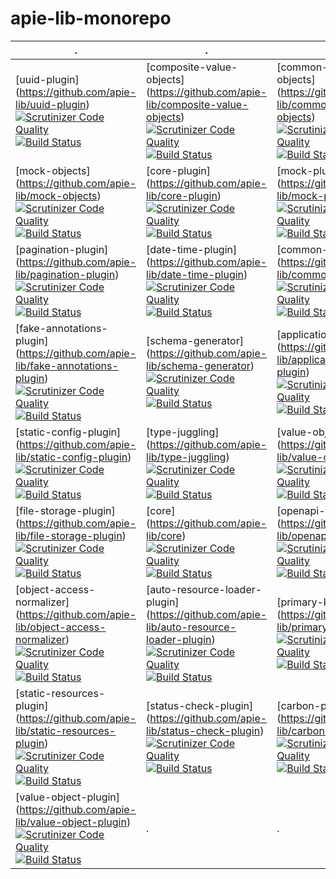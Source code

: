 # apie-lib-monorepo

| . | . | . | 
| --- | --- | --- | 
| [uuid-plugin]  (https://github.com/apie-lib/uuid-plugin)[![Scrutinizer Code Quality](https://scrutinizer-ci.com/g/apie-lib/uuid-plugin/badges/quality-score.png?b=main)](https://scrutinizer-ci.com/g/apie-lib/uuid-plugin/?branch=main)[![Build Status](https://scrutinizer-ci.com/g/apie-lib/uuid-plugin/badges/build.png?b=main)](https://scrutinizer-ci.com/g/apie-lib/uuid-plugin/build-status/main) | [composite-value-objects]  (https://github.com/apie-lib/composite-value-objects)[![Scrutinizer Code Quality](https://scrutinizer-ci.com/g/apie-lib/composite-value-objects/badges/quality-score.png?b=main)](https://scrutinizer-ci.com/g/apie-lib/composite-value-objects/?branch=main)[![Build Status](https://scrutinizer-ci.com/g/apie-lib/composite-value-objects/badges/build.png?b=main)](https://scrutinizer-ci.com/g/apie-lib/composite-value-objects/build-status/main) | [common-value-objects]  (https://github.com/apie-lib/common-value-objects)[![Scrutinizer Code Quality](https://scrutinizer-ci.com/g/apie-lib/common-value-objects/badges/quality-score.png?b=main)](https://scrutinizer-ci.com/g/apie-lib/common-value-objects/?branch=main)[![Build Status](https://scrutinizer-ci.com/g/apie-lib/common-value-objects/badges/build.png?b=main)](https://scrutinizer-ci.com/g/apie-lib/common-value-objects/build-status/main) | 
| [mock-objects]  (https://github.com/apie-lib/mock-objects)[![Scrutinizer Code Quality](https://scrutinizer-ci.com/g/apie-lib/mock-objects/badges/quality-score.png?b=main)](https://scrutinizer-ci.com/g/apie-lib/mock-objects/?branch=main)[![Build Status](https://scrutinizer-ci.com/g/apie-lib/mock-objects/badges/build.png?b=main)](https://scrutinizer-ci.com/g/apie-lib/mock-objects/build-status/main) | [core-plugin]  (https://github.com/apie-lib/core-plugin)[![Scrutinizer Code Quality](https://scrutinizer-ci.com/g/apie-lib/core-plugin/badges/quality-score.png?b=main)](https://scrutinizer-ci.com/g/apie-lib/core-plugin/?branch=main)[![Build Status](https://scrutinizer-ci.com/g/apie-lib/core-plugin/badges/build.png?b=main)](https://scrutinizer-ci.com/g/apie-lib/core-plugin/build-status/main) | [mock-plugin]  (https://github.com/apie-lib/mock-plugin)[![Scrutinizer Code Quality](https://scrutinizer-ci.com/g/apie-lib/mock-plugin/badges/quality-score.png?b=main)](https://scrutinizer-ci.com/g/apie-lib/mock-plugin/?branch=main)[![Build Status](https://scrutinizer-ci.com/g/apie-lib/mock-plugin/badges/build.png?b=main)](https://scrutinizer-ci.com/g/apie-lib/mock-plugin/build-status/main) | 
| [pagination-plugin]  (https://github.com/apie-lib/pagination-plugin)[![Scrutinizer Code Quality](https://scrutinizer-ci.com/g/apie-lib/pagination-plugin/badges/quality-score.png?b=main)](https://scrutinizer-ci.com/g/apie-lib/pagination-plugin/?branch=main)[![Build Status](https://scrutinizer-ci.com/g/apie-lib/pagination-plugin/badges/build.png?b=main)](https://scrutinizer-ci.com/g/apie-lib/pagination-plugin/build-status/main) | [date-time-plugin]  (https://github.com/apie-lib/date-time-plugin)[![Scrutinizer Code Quality](https://scrutinizer-ci.com/g/apie-lib/date-time-plugin/badges/quality-score.png?b=main)](https://scrutinizer-ci.com/g/apie-lib/date-time-plugin/?branch=main)[![Build Status](https://scrutinizer-ci.com/g/apie-lib/date-time-plugin/badges/build.png?b=main)](https://scrutinizer-ci.com/g/apie-lib/date-time-plugin/build-status/main) | [common-apie]  (https://github.com/apie-lib/common-apie)[![Scrutinizer Code Quality](https://scrutinizer-ci.com/g/apie-lib/common-apie/badges/quality-score.png?b=main)](https://scrutinizer-ci.com/g/apie-lib/common-apie/?branch=main)[![Build Status](https://scrutinizer-ci.com/g/apie-lib/common-apie/badges/build.png?b=main)](https://scrutinizer-ci.com/g/apie-lib/common-apie/build-status/main) | 
| [fake-annotations-plugin]  (https://github.com/apie-lib/fake-annotations-plugin)[![Scrutinizer Code Quality](https://scrutinizer-ci.com/g/apie-lib/fake-annotations-plugin/badges/quality-score.png?b=main)](https://scrutinizer-ci.com/g/apie-lib/fake-annotations-plugin/?branch=main)[![Build Status](https://scrutinizer-ci.com/g/apie-lib/fake-annotations-plugin/badges/build.png?b=main)](https://scrutinizer-ci.com/g/apie-lib/fake-annotations-plugin/build-status/main) | [schema-generator]  (https://github.com/apie-lib/schema-generator)[![Scrutinizer Code Quality](https://scrutinizer-ci.com/g/apie-lib/schema-generator/badges/quality-score.png?b=main)](https://scrutinizer-ci.com/g/apie-lib/schema-generator/?branch=main)[![Build Status](https://scrutinizer-ci.com/g/apie-lib/schema-generator/badges/build.png?b=main)](https://scrutinizer-ci.com/g/apie-lib/schema-generator/build-status/main) | [application-info-plugin]  (https://github.com/apie-lib/application-info-plugin)[![Scrutinizer Code Quality](https://scrutinizer-ci.com/g/apie-lib/application-info-plugin/badges/quality-score.png?b=main)](https://scrutinizer-ci.com/g/apie-lib/application-info-plugin/?branch=main)[![Build Status](https://scrutinizer-ci.com/g/apie-lib/application-info-plugin/badges/build.png?b=main)](https://scrutinizer-ci.com/g/apie-lib/application-info-plugin/build-status/main) | 
| [static-config-plugin]  (https://github.com/apie-lib/static-config-plugin)[![Scrutinizer Code Quality](https://scrutinizer-ci.com/g/apie-lib/static-config-plugin/badges/quality-score.png?b=main)](https://scrutinizer-ci.com/g/apie-lib/static-config-plugin/?branch=main)[![Build Status](https://scrutinizer-ci.com/g/apie-lib/static-config-plugin/badges/build.png?b=main)](https://scrutinizer-ci.com/g/apie-lib/static-config-plugin/build-status/main) | [type-juggling]  (https://github.com/apie-lib/type-juggling)[![Scrutinizer Code Quality](https://scrutinizer-ci.com/g/apie-lib/type-juggling/badges/quality-score.png?b=main)](https://scrutinizer-ci.com/g/apie-lib/type-juggling/?branch=main)[![Build Status](https://scrutinizer-ci.com/g/apie-lib/type-juggling/badges/build.png?b=main)](https://scrutinizer-ci.com/g/apie-lib/type-juggling/build-status/main) | [value-objects]  (https://github.com/apie-lib/value-objects)[![Scrutinizer Code Quality](https://scrutinizer-ci.com/g/apie-lib/value-objects/badges/quality-score.png?b=main)](https://scrutinizer-ci.com/g/apie-lib/value-objects/?branch=main)[![Build Status](https://scrutinizer-ci.com/g/apie-lib/value-objects/badges/build.png?b=main)](https://scrutinizer-ci.com/g/apie-lib/value-objects/build-status/main) | 
| [file-storage-plugin]  (https://github.com/apie-lib/file-storage-plugin)[![Scrutinizer Code Quality](https://scrutinizer-ci.com/g/apie-lib/file-storage-plugin/badges/quality-score.png?b=main)](https://scrutinizer-ci.com/g/apie-lib/file-storage-plugin/?branch=main)[![Build Status](https://scrutinizer-ci.com/g/apie-lib/file-storage-plugin/badges/build.png?b=main)](https://scrutinizer-ci.com/g/apie-lib/file-storage-plugin/build-status/main) | [core]  (https://github.com/apie-lib/core)[![Scrutinizer Code Quality](https://scrutinizer-ci.com/g/apie-lib/core/badges/quality-score.png?b=main)](https://scrutinizer-ci.com/g/apie-lib/core/?branch=main)[![Build Status](https://scrutinizer-ci.com/g/apie-lib/core/badges/build.png?b=main)](https://scrutinizer-ci.com/g/apie-lib/core/build-status/main) | [openapi-schema]  (https://github.com/apie-lib/openapi-schema)[![Scrutinizer Code Quality](https://scrutinizer-ci.com/g/apie-lib/openapi-schema/badges/quality-score.png?b=main)](https://scrutinizer-ci.com/g/apie-lib/openapi-schema/?branch=main)[![Build Status](https://scrutinizer-ci.com/g/apie-lib/openapi-schema/badges/build.png?b=main)](https://scrutinizer-ci.com/g/apie-lib/openapi-schema/build-status/main) | 
| [object-access-normalizer]  (https://github.com/apie-lib/object-access-normalizer)[![Scrutinizer Code Quality](https://scrutinizer-ci.com/g/apie-lib/object-access-normalizer/badges/quality-score.png?b=main)](https://scrutinizer-ci.com/g/apie-lib/object-access-normalizer/?branch=main)[![Build Status](https://scrutinizer-ci.com/g/apie-lib/object-access-normalizer/badges/build.png?b=main)](https://scrutinizer-ci.com/g/apie-lib/object-access-normalizer/build-status/main) | [auto-resource-loader-plugin]  (https://github.com/apie-lib/auto-resource-loader-plugin)[![Scrutinizer Code Quality](https://scrutinizer-ci.com/g/apie-lib/auto-resource-loader-plugin/badges/quality-score.png?b=main)](https://scrutinizer-ci.com/g/apie-lib/auto-resource-loader-plugin/?branch=main)[![Build Status](https://scrutinizer-ci.com/g/apie-lib/auto-resource-loader-plugin/badges/build.png?b=main)](https://scrutinizer-ci.com/g/apie-lib/auto-resource-loader-plugin/build-status/main) | [primary-key-plugin]  (https://github.com/apie-lib/primary-key-plugin)[![Scrutinizer Code Quality](https://scrutinizer-ci.com/g/apie-lib/primary-key-plugin/badges/quality-score.png?b=main)](https://scrutinizer-ci.com/g/apie-lib/primary-key-plugin/?branch=main)[![Build Status](https://scrutinizer-ci.com/g/apie-lib/primary-key-plugin/badges/build.png?b=main)](https://scrutinizer-ci.com/g/apie-lib/primary-key-plugin/build-status/main) | 
| [static-resources-plugin]  (https://github.com/apie-lib/static-resources-plugin)[![Scrutinizer Code Quality](https://scrutinizer-ci.com/g/apie-lib/static-resources-plugin/badges/quality-score.png?b=main)](https://scrutinizer-ci.com/g/apie-lib/static-resources-plugin/?branch=main)[![Build Status](https://scrutinizer-ci.com/g/apie-lib/static-resources-plugin/badges/build.png?b=main)](https://scrutinizer-ci.com/g/apie-lib/static-resources-plugin/build-status/main) | [status-check-plugin]  (https://github.com/apie-lib/status-check-plugin)[![Scrutinizer Code Quality](https://scrutinizer-ci.com/g/apie-lib/status-check-plugin/badges/quality-score.png?b=main)](https://scrutinizer-ci.com/g/apie-lib/status-check-plugin/?branch=main)[![Build Status](https://scrutinizer-ci.com/g/apie-lib/status-check-plugin/badges/build.png?b=main)](https://scrutinizer-ci.com/g/apie-lib/status-check-plugin/build-status/main) | [carbon-plugin]  (https://github.com/apie-lib/carbon-plugin)[![Scrutinizer Code Quality](https://scrutinizer-ci.com/g/apie-lib/carbon-plugin/badges/quality-score.png?b=main)](https://scrutinizer-ci.com/g/apie-lib/carbon-plugin/?branch=main)[![Build Status](https://scrutinizer-ci.com/g/apie-lib/carbon-plugin/badges/build.png?b=main)](https://scrutinizer-ci.com/g/apie-lib/carbon-plugin/build-status/main) | 
| [value-object-plugin]  (https://github.com/apie-lib/value-object-plugin)[![Scrutinizer Code Quality](https://scrutinizer-ci.com/g/apie-lib/value-object-plugin/badges/quality-score.png?b=main)](https://scrutinizer-ci.com/g/apie-lib/value-object-plugin/?branch=main)[![Build Status](https://scrutinizer-ci.com/g/apie-lib/value-object-plugin/badges/build.png?b=main)](https://scrutinizer-ci.com/g/apie-lib/value-object-plugin/build-status/main) | . | . | 

